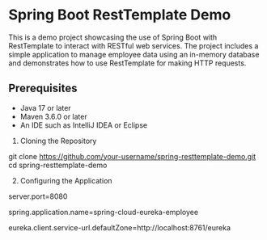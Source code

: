 # Spring Boot RestTemplate Demo

This is a demo project showcasing the use of Spring Boot with RestTemplate to interact with RESTful web services. The project includes a simple application to manage employee data using an in-memory database and demonstrates how to use RestTemplate for making HTTP requests.


## Prerequisites

- Java 17 or later
- Maven 3.6.0 or later
- An IDE such as IntelliJ IDEA or Eclipse


1.  Cloning the Repository

git clone https://github.com/your-username/spring-resttemplate-demo.git
cd spring-resttemplate-demo



2. Configuring the Application

server.port=8080

spring.application.name=spring-cloud-eureka-employee

eureka.client.service-url.defaultZone=http://localhost:8761/eureka

